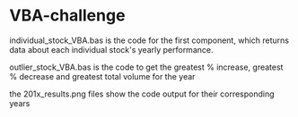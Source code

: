 # VBA-challenge
individual_stock_VBA.bas is the code for the first component, which returns data about each individual stock's yearly performance.


outlier_stock_VBA.bas is the code  to get the greatest % increase, greatest % decrease and greatest total volume for the year


the 201x_results.png files show the code output for their corresponding years
